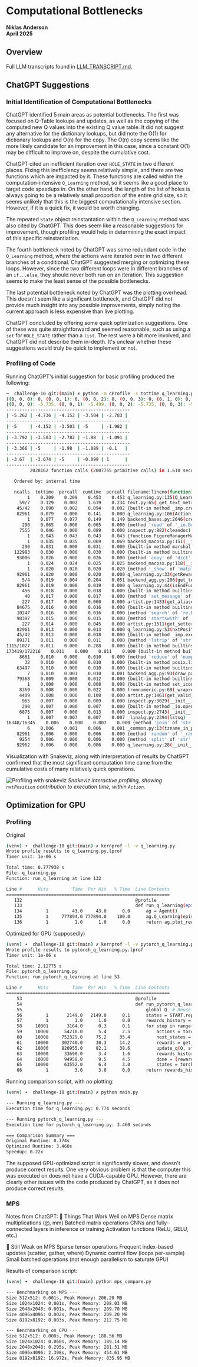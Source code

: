 # Computational Bottlenecks

**Niklas Anderson**  
**April 2025**

## Overview

Full LLM transcripts found in [LLM_TRANSCRIPT.md](./LLM_TRANSCRIPT.md).

## ChatGPT Suggestions

### Initial Identification of Computational Bottlenecks

ChatGPT identified 5 main areas as potential bottlenecks. The first was focused on Q-Table lookups and updates, as well as the copying of the computed new Q values into the existing Q value table. It did not suggest any alternative for the dictionary lookups, but did note the O(1) for dictionary lookups and O(n) for the copy. The O(n) copy seems like the more likely candidate for an improvement in this case, since a constant O(1) may be difficult to improve on, despite the cumulative cost.

ChatGPT cited an inefficient iteration over `HOLE_STATE` in two different places. Fixing this inefficiency seems relatively simple, and there are two functions which are impacted by it. These functions are called within the computation-intensive `Q_Learning` method, so it seems like a good place to target code speedups in. On the other hand, the length of the list of holes is always going to be a relatively small proportion of the entire grid size, so it seems unlikely that this is the biggest computationally intensive section. However, if it is a quick fix, it would be worth changing.

The repeated `State` object reinstantation within the `Q_Learning` method was also cited by ChatGPT. This does seem like a reasonable suggestions for improvement, though profiling would help in determining the exact impact of this specific reinstantiation.

The fourth bottleneck noted by ChatGPT was some redundant code in the `Q_Learning` method, where the actions were iterated over in two different branches of a conditional. ChatGPT suggested merging or optimizing these loops. However, since the two different loops were in different branches of an `if...else`, they should never both run on an iteration. This suggestion seems to make the least sense of the possible bottlenecks.

The last potential bottleneck noted by ChatGPT was the plotting overhead. This doesn't seem like a significant bottleneck, and ChatGPT did not provide much insight into any possible improvements, simply noting the current approach is less expensive than live plotting.

ChatGPT concluded by offering some quick optimization suggestions. One of these was quite straightforward and seemed reasonable, such as using a `set` for `HOLE_STATE` rather than a `list`. The rest were a bit more involved, and ChatGPT did not describe them in-depth. It's unclear whether these suggestions would truly be quick to implement or not.

### Profiling of Code

Running ChatGPT's initial suggestion for basic profiling produced the following:

```sh
➜  challenge-10 git:(main) ✗ python -m cProfile -s tottime q_learning.py 
{(0, 0, 0): 0, (0, 0, 1): 0, (0, 0, 2): 0, (0, 0, 3): 0, (0, 1, 0): 0, (0, 1, 1): 0, (0, 1, 2): 0, (0, 1, 3): 0, (0, 2, 0): 0, (0, 2, 1): 0, (0, 2, 2): 0, (0, 2, 3): 0, (0, 3, 0): 0, (0, 3, 1): 0, (0, 3, 2): 0, (0, 3, 3): 0, (0, 4, 0): 0, (0, 4, 1): 0, (0, 4, 2): 0, (0, 4, 3): 0, (1, 0, 0): 0, (1, 0, 1): 0, (1, 0, 2): 0, (1, 0, 3): 0, (1, 1, 0): 0, (1, 1, 1): 0, (1, 1, 2): 0, (1, 1, 3): 0, (1, 2, 0): 0, (1, 2, 1): 0, (1, 2, 2): 0, (1, 2, 3): 0, (1, 3, 0): 0, (1, 3, 1): 0, (1, 3, 2): 0, (1, 3, 3): 0, (1, 4, 0): 0, (1, 4, 1): 0, (1, 4, 2): 0, (1, 4, 3): 0, (2, 0, 0): 0, (2, 0, 1): 0, (2, 0, 2): 0, (2, 0, 3): 0, (2, 1, 0): 0, (2, 1, 1): 0, (2, 1, 2): 0, (2, 1, 3): 0, (2, 2, 0): 0, (2, 2, 1): 0, (2, 2, 2): 0, (2, 2, 3): 0, (2, 3, 0): 0, (2, 3, 1): 0, (2, 3, 2): 0, (2, 3, 3): 0, (2, 4, 0): 0, (2, 4, 1): 0, (2, 4, 2): 0, (2, 4, 3): 0, (3, 0, 0): 0, (3, 0, 1): 0, (3, 0, 2): 0, (3, 0, 3): 0, (3, 1, 0): 0, (3, 1, 1): 0, (3, 1, 2): 0, (3, 1, 3): 0, (3, 2, 0): 0, (3, 2, 1): 0, (3, 2, 2): 0, (3, 2, 3): 0, (3, 3, 0): 0, (3, 3, 1): 0, (3, 3, 2): 0, (3, 3, 3): 0, (3, 4, 0): 0, (3, 4, 1): 0, (3, 4, 2): 0, (3, 4, 3): 0, (4, 0, 0): 0, (4, 0, 1): 0, (4, 0, 2): 0, (4, 0, 3): 0, (4, 1, 0): 0, (4, 1, 1): 0, (4, 1, 2): 0, (4, 1, 3): 0, (4, 2, 0): 0, (4, 2, 1): 0, (4, 2, 2): 0, (4, 2, 3): 0, (4, 3, 0): 0, (4, 3, 1): 0, (4, 3, 2): 0, (4, 3, 3): 0, (4, 4, 0): 0, (4, 4, 1): 0, (4, 4, 2): 0, (4, 4, 3): 0}
{(0, 0, 0): -5.735, (0, 0, 1): -5.499, (0, 0, 2): -5.735, (0, 0, 3): -5.262, (0, 1, 0): -5.262, (0, 1, 1): -4.736, (0, 1, 2): -5.735, (0, 1, 3): -4.736, (0, 2, 0): -4.736, (0, 2, 1): -4.152, (0, 2, 2): -5.262, (0, 2, 3): -4.153, (0, 3, 0): -4.146, (0, 3, 1): -5.499, (0, 3, 2): -4.73, (0, 3, 3): -3.504, (0, 4, 0): -3.469, (0, 4, 1): -2.783, (0, 4, 2): -4.013, (0, 4, 3): -3.472, (1, 0, 0): -5, (1, 0, 1): -5, (1, 0, 2): -5, (1, 0, 3): -5, (1, 1, 0): -5.262, (1, 1, 1): -4.152, (1, 1, 2): -5.499, (1, 1, 3): -4.152, (1, 2, 0): -4.736, (1, 2, 1): -3.503, (1, 2, 2): -4.736, (1, 2, 3): -5.499, (1, 3, 0): -5, (1, 3, 1): -5, (1, 3, 2): -5, (1, 3, 3): -5, (1, 4, 0): -3.499, (1, 4, 1): -1.982, (1, 4, 2): -5.498, (1, 4, 3): -2.751, (2, 0, 0): -4.812, (2, 0, 1): -3.792, (2, 0, 2): -4.013, (2, 0, 3): -3.926, (2, 1, 0): -4.63, (2, 1, 1): -5.49, (2, 1, 2): -4.253, (2, 1, 3): -3.503, (2, 2, 0): -4.152, (2, 2, 1): -2.782, (2, 2, 2): -4.152, (2, 2, 3): -2.782, (2, 3, 0): -5.499, (2, 3, 1): -1.98, (2, 3, 2): -3.503, (2, 3, 3): -1.981, (2, 4, 0): -2.783, (2, 4, 1): -1.091, (2, 4, 2): -2.782, (2, 4, 3): -1.977, (3, 0, 0): -3.641, (3, 0, 1): -3.668, (3, 0, 2): -3.366, (3, 0, 3): -5.156, (3, 1, 0): -5, (3, 1, 1): -5, (3, 1, 2): -5, (3, 1, 3): -5, (3, 2, 0): -3.501, (3, 2, 1): -5.499, (3, 2, 2): -5.499, (3, 2, 3): -1.98, (3, 3, 0): -2.782, (3, 3, 1): -1.089, (3, 3, 2): -2.782, (3, 3, 3): -1.09, (3, 4, 0): -1.981, (3, 4, 1): -0.1, (3, 4, 2): -1.98, (3, 4, 3): -1.09, (4, 0, 0): -3.733, (4, 0, 1): -3.698, (4, 0, 2): -3.67, (4, 0, 3): -3.715, (4, 1, 0): -4.125, (4, 1, 1): -3.674, (4, 1, 2): -3.757, (4, 1, 3): -4.125, (4, 2, 0): -5, (4, 2, 1): -5, (4, 2, 2): -5, (4, 2, 3): -5, (4, 3, 0): -1.98, (4, 3, 1): -1.089, (4, 3, 2): -5.499, (4, 3, 3): -0.099, (4, 4, 0): 1, (4, 4, 1): 1, (4, 4, 2): 1, (4, 4, 3): 1}
-----------------------------------------------
| -5.262 | -4.736 | -4.152 | -3.504 | -2.783 | 
-----------------------------------------------
| -5     | -4.152 | -3.503 | -5     | -1.982 | 
-----------------------------------------------
| -3.792 | -3.503 | -2.782 | -1.98  | -1.091 | 
-----------------------------------------------
| -3.366 | -5     | -1.98  | -1.089 | -0.1   | 
-----------------------------------------------
| -3.67  | -3.674 | -5     | -0.099 | 1      | 
-----------------------------------------------
         2028162 function calls (2007755 primitive calls) in 1.610 seconds

   Ordered by: internal time

   ncalls  tottime  percall  cumtime  percall filename:lineno(function)
        1    0.209    0.209    0.453    0.453 q_learning.py:135(Q_Learning)
     59/7    0.129    0.002    1.639    0.234 text.py:65(_get_text_metrics_with_cache)
    45/42    0.090    0.002    0.094    0.002 {built-in method _imp.create_dynamic}
    82961    0.079    0.000    0.141    0.000 q_learning.py:106(Action)
        1    0.077    0.077    0.149    0.149 backend_bases.py:2646(create_with_canvas)
      290    0.065    0.000    0.065    0.000 {method 'read' of '_io.BufferedReader' objects}
     7555    0.046    0.000    0.089    0.000 inspect.py:882(cleandoc)
        1    0.043    0.043    0.043    0.043 {function FigureManagerMac.destroy at 0x1076d56c0}
        1    0.035    0.035    0.069    0.069 backend_macosx.py:151(__init__)
      290    0.031    0.000    0.031    0.000 {built-in method marshal.loads}
   122983    0.030    0.000    0.030    0.000 {built-in method builtins.round}
    93006    0.026    0.000    0.026    0.000 {method 'copy' of 'dict' objects}
        1    0.024    0.024    0.025    0.025 backend_macosx.py:118(__init__)
        1    0.020    0.020    0.020    0.020 {method '_show' of 'matplotlib.backends._macosx.FigureManager' objects}
    92961    0.020    0.000    0.020    0.000 q_learning.py:33(getReward)
      5/4    0.019    0.004    0.204    0.051 backend_agg.py:206(get_text_width_height_descent)
    82961    0.019    0.000    0.019    0.000 q_learning.py:44(isEndFunc)
      456    0.018    0.000    0.018    0.000 {built-in method builtins.dir}
       40    0.017    0.000    0.017    0.000 {method 'set_message' of 'matplotlib.backends._macosx.NavigationToolbar2' objects}
      227    0.017    0.000    0.060    0.000 artist.py:1433(get_aliases)
    84675    0.016    0.000    0.016    0.000 {built-in method builtins.getattr}
    10247    0.016    0.000    0.016    0.000 {method 'search' of 're.Pattern' objects}
    98397    0.015    0.000    0.015    0.000 {method 'startswith' of 'str' objects}
      227    0.014    0.000    0.045    0.000 artist.py:1511(get_setters)
    82961    0.013    0.000    0.013    0.000 q_learning.py:53(nxtPosition)
    45/42    0.013    0.000    0.018    0.000 {built-in method _imp.exec_dynamic}
    89171    0.011    0.000    0.011    0.000 {method 'lstrip' of 'str' objects}
1115/1027    0.011    0.000    0.288    0.000 {built-in method builtins.__build_class__}
173419/172216    0.011    0.000    0.011    0.000 {built-in method builtins.len}
     8661    0.010    0.000    0.010    0.000 {method 'reduce' of 'numpy.ufunc' objects}
       32    0.010    0.000    0.010    0.000 {built-in method posix.listdir}
    63497    0.010    0.000    0.010    0.000 {built-in method builtins.min}
        7    0.010    0.001    0.010    0.001 backend_agg.py:93(draw_path)
    79368    0.009    0.000    0.012    0.000 {built-in method builtins.isinstance}
        1    0.008    0.008    0.008    0.008 {built-in method set_icon}
     8369    0.008    0.000    0.022    0.000 fromnumeric.py:69(_wrapreduction)
     4409    0.008    0.000    0.108    0.000 artist.py:1461(get_valid_values)
      965    0.007    0.000    0.009    0.000 inspect.py:3029(__init__)
      290    0.007    0.000    0.007    0.000 {built-in method _io.open_code}
     6875    0.007    0.000    0.013    0.000 inspect.py:2743(__init__)
        1    0.007    0.007    0.007    0.007 _linalg.py:2394(lstsq)
16348/16345    0.006    0.000    0.007    0.000 {method 'join' of 'str' objects}
        6    0.006    0.001    0.006    0.001 _common.py:13(tzname_in_python2)
    82961    0.006    0.000    0.006    0.000 {method 'random' of '_random.Random' objects}
     9254    0.006    0.000    0.006    0.000 {method 'split' of 'str' objects}
    92962    0.006    0.000    0.006    0.000 q_learning.py:28(__init__)
```

Visualization with Snakeviz, along with interpretation of results by ChatGPT confirmed that the most significant computation time came from the cumulative costs of many relatively quick operations.

![Profiling with snakeviz](./images/snakeviz_q-learning.png)
*Snakeviz interactive profiling, showing `nxtPosition` contribution to execution time, within `Action`.*

## Optimization for GPU

### Profiling

Original
```sh
(venv) ➜  challenge-10 git:(main) ✗ kernprof -l -v q_learning.py
Wrote profile results to q_learning.py.lprof
Timer unit: 1e-06 s

Total time: 0.777938 s
File: q_learning.py
Function: run_q_learning at line 132

Line #      Hits         Time  Per Hit   % Time  Line Contents
==============================================================
   132                                           @profile
   133                                           def run_q_learning(episodes=10000):
   134         1         43.0     43.0      0.0      ag = Agent()
   135         1     777894.0 777894.0    100.0      ag.Q_Learning(episodes)
   136         1          1.0      1.0      0.0      return ag.plot_reward
```

Optimized for GPU (supposedly)
```sh
(venv) ➜  challenge-10 git:(main) ✗ kernprof -l -v pytorch_q_learning.py
Wrote profile results to pytorch_q_learning.py.lprof
Timer unit: 1e-06 s

Total time: 2.12775 s
File: pytorch_q_learning.py
Function: run_pytorch_q_learning at line 53

Line #      Hits         Time  Per Hit   % Time  Line Contents
==============================================================
    53                                           @profile
    54                                           def run_pytorch_q_learning(num_agents=512, max_steps=10000):
    55                                               global Q  # Reuse Q-table across runs
    56         1       2149.0   2149.0      0.1      states = START.repeat(num_agents, 1)
    57         1          1.0      1.0      0.0      rewards_history = []
    58     10001       3164.0      0.3      0.1      for step in range(max_steps):
    59     10000      54210.0      5.4      2.5          actions = torch.randint(0, NUM_ACTIONS, (num_agents,), device=device)
    60     10000     752329.0     75.2     35.4          next_states = compute_next_states(states, actions)
    61     10000     302740.0     30.3     14.2          rewards = get_reward(next_states)
    62     10000     820955.0     82.1     38.6          update_q(Q, states, actions, rewards, next_states)
    63     10000      33690.0      3.4      1.6          rewards_history.append(rewards.sum().item())
    64     10000      94958.0      9.5      4.5          done = (rewards == 1.0) | (rewards == -5.0)
    65     10000      63552.0      6.4      3.0          states = torch.where(done.unsqueeze(1), START, next_states)
    66         1          3.0      3.0      0.0      return rewards_history
```

Running comparison script, with no plotting:
```sh
(venv) ➜  challenge-10 git:(main) ✗ python main.py

--- Running q_learning.py ---
Execution time for q_learning.py: 0.774 seconds

--- Running pytorch_q_learning.py ---
Execution time for pytorch_q_learning.py: 3.460 seconds

=== Comparison Summary ===
Original Runtime: 0.774s
Optimized Runtime: 3.460s
Speedup: 0.22x
```

The supposed GPU-optimized script is significantly slower, and doesn't produce correct results. One very obvious problem is that the computer this was executed on does not have a CUDA-capable GPU. However, there are clearly other issues with the code produced by ChatGPT, as it does not produce correct results.

### MPS

Notes from ChatGPT:
🧪 Things That Work Well on MPS
    Dense matrix multiplications (@, mm)
    Batched matrix operations
    CNNs and fully-connected layers in inference or training
    Activation functions (ReLU, GELU, etc.)

🛑 Still Weak on MPS
    Sparse tensor operations
    Frequent index-based updates (scatter, gather, where)
    Dynamic control flow (loops per-sample)
    Small batched operations (not enough parallelism to saturate GPU)

Results of comparison script:
```sh
(venv) ➜  challenge-10 git:(main) python mps_compare.py                              

--- Benchmarking on MPS ---
Size 512x512: 0.001s, Peak Memory: 206.20 MB
Size 1024x1024: 0.001s, Peak Memory: 208.03 MB
Size 2048x2048: 0.001s, Peak Memory: 209.70 MB
Size 4096x4096: 0.002s, Peak Memory: 209.20 MB
Size 8192x8192: 0.003s, Peak Memory: 212.75 MB

--- Benchmarking on CPU ---
Size 512x512: 0.008s, Peak Memory: 188.56 MB
Size 1024x1024: 0.060s, Peak Memory: 189.14 MB
Size 2048x2048: 0.295s, Peak Memory: 281.31 MB
Size 4096x4096: 2.398s, Peak Memory: 454.61 MB
Size 8192x8192: 16.972s, Peak Memory: 835.95 MB
```
